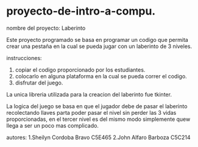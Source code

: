 # proyecto-de-intro-a-compu.
nombre del proyecto: Laberinto

Este proyecto programado se basa en programar un codigo que permita crear una pestaña en la cual se pueda jugar con un laberinto de 3 niveles.

instrucciones:
1. copiar el codigo proporcionado por los estudiantes.
2. colocarlo en alguna plataforma en la cual se pueda correr el codigo.
3. disfrutar del juego.

La unica libreria utilizada para la creacion del laberinto fue tkinter.

La logica del juego se basa en que el jugador debe de pasar el laberinto recolectando llaves parta poder pasar el nivel sin perder las 3 vidas proporcionadas, en el tercer nivel es del mismo modo simplemente quew llega a ser un poco mas complicado.

autores:
1.Sheilyn Cordoba Bravo C5E465
2.John Alfaro Barboza C5C214
